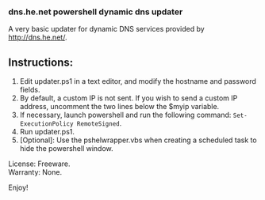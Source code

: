 ### dns.he.net powershell dynamic dns updater

A very basic updater for dynamic DNS services provided by <http://dns.he.net/>.

## Instructions:

 1. Edit updater.ps1 in a text editor, and modify the hostname and password fields.
 2. By default, a custom IP is not sent. If you wish to send a custom IP address, uncomment the two lines below the $myip variable.
 3. If necessary, launch powershell and run the following command: `Set-ExecutionPolicy RemoteSigned`.
 4. Run updater.ps1.
 5. [Optional]: Use the pshelwrapper.vbs when creating a scheduled task to hide the powershell window.
 
License: Freeware.<br />Warranty: None.

Enjoy!